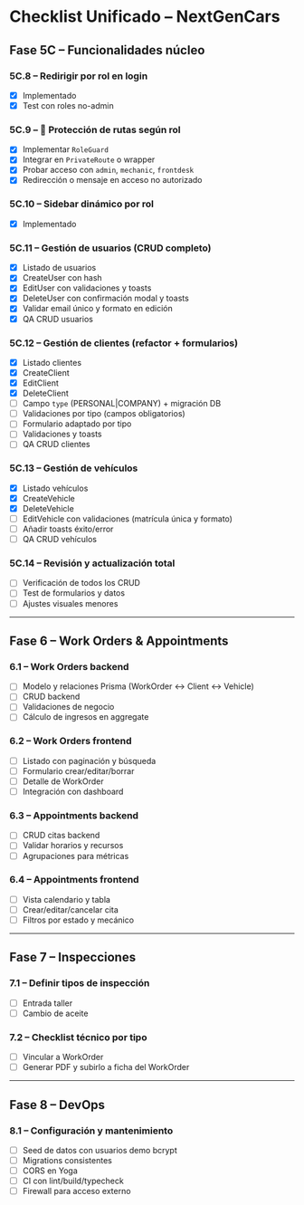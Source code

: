 # Checklist Unificado – NextGenCars

## **Fase 5C – Funcionalidades núcleo**

### **5C.8 – Redirigir por rol en login**
- [x] Implementado
- [x] Test con roles no-admin

### **5C.9 – 🔐 Protección de rutas según rol**
- [x] Implementar `RoleGuard`
- [x] Integrar en `PrivateRoute` o wrapper
- [x] Probar acceso con `admin`, `mechanic`, `frontdesk`
- [x] Redirección o mensaje en acceso no autorizado

### **5C.10 – Sidebar dinámico por rol**
- [x] Implementado

### **5C.11 – Gestión de usuarios (CRUD completo)**
- [x] Listado de usuarios
- [x] CreateUser con hash
- [x] EditUser con validaciones y toasts
- [x] DeleteUser con confirmación modal y toasts
- [x] Validar email único y formato en edición
- [x] QA CRUD usuarios

### **5C.12 – Gestión de clientes (refactor + formularios)**
- [x] Listado clientes
- [x] CreateClient
- [x] EditClient
- [x] DeleteClient
- [ ] Campo `type` (PERSONAL|COMPANY) + migración DB
- [ ] Validaciones por tipo (campos obligatorios)
- [ ] Formulario adaptado por tipo
- [ ] Validaciones y toasts
- [ ] QA CRUD clientes

### **5C.13 – Gestión de vehículos**
- [x] Listado vehículos
- [x] CreateVehicle
- [x] DeleteVehicle
- [ ] EditVehicle con validaciones (matrícula única y formato)
- [ ] Añadir toasts éxito/error
- [ ] QA CRUD vehículos

### **5C.14 – Revisión y actualización total**
- [ ] Verificación de todos los CRUD
- [ ] Test de formularios y datos
- [ ] Ajustes visuales menores

---

## **Fase 6 – Work Orders & Appointments**

### **6.1 – Work Orders backend**
- [ ] Modelo y relaciones Prisma (WorkOrder ↔ Client ↔ Vehicle)
- [ ] CRUD backend
- [ ] Validaciones de negocio
- [ ] Cálculo de ingresos en aggregate

### **6.2 – Work Orders frontend**
- [ ] Listado con paginación y búsqueda
- [ ] Formulario crear/editar/borrar
- [ ] Detalle de WorkOrder
- [ ] Integración con dashboard

### **6.3 – Appointments backend**
- [ ] CRUD citas backend
- [ ] Validar horarios y recursos
- [ ] Agrupaciones para métricas

### **6.4 – Appointments frontend**
- [ ] Vista calendario y tabla
- [ ] Crear/editar/cancelar cita
- [ ] Filtros por estado y mecánico

---

## **Fase 7 – Inspecciones**

### **7.1 – Definir tipos de inspección**
- [ ] Entrada taller
- [ ] Cambio de aceite

### **7.2 – Checklist técnico por tipo**
- [ ] Vincular a WorkOrder
- [ ] Generar PDF y subirlo a ficha del WorkOrder

---

## **Fase 8 – DevOps**

### **8.1 – Configuración y mantenimiento**
- [ ] Seed de datos con usuarios demo bcrypt
- [ ] Migrations consistentes
- [ ] CORS en Yoga
- [ ] CI con lint/build/typecheck
- [ ] Firewall para acceso externo
